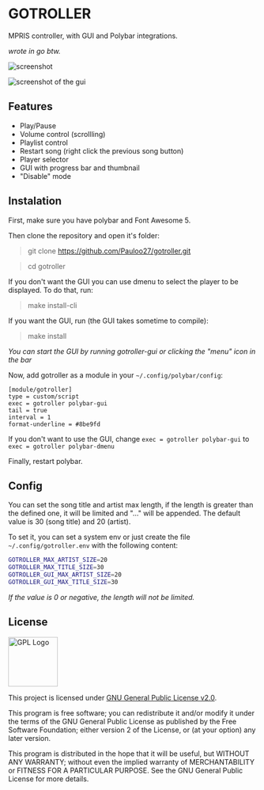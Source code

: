 # GOTROLLER

MPRIS controller, with GUI and Polybar integrations.

_wrote in go btw._

![screenshot](https://i.imgur.com/YJ0pMbG.png)

![screenshot of the gui](https://i.imgur.com/HrEGG2E.png)

## Features

- Play/Pause
- Volume control (scrollling)
- Playlist control
- Restart song (right click the previous song button)
- Player selector
- GUI with progress bar and thumbnail
- "Disable" mode

## Instalation

First, make sure you have polybar and Font Awesome 5.

Then clone the repository and open it's folder:

> git clone https://github.com/Pauloo27/gotroller.git

> cd gotroller

If you don't want the GUI you can use dmenu to select the player to be 
displayed. To do that, run:
> make install-cli

If you want the GUI, run (the GUI takes sometime to compile):
> make install

_You can start the GUI by running gotroller-gui or clicking the "menu" icon
in the bar_

Now, add gotroller as a module in your `~/.config/polybar/config`:
```
[module/gotroller]
type = custom/script
exec = gotroller polybar-gui
tail = true
interval = 1
format-underline = #8be9fd
```

If you don't want to use the GUI, change `exec = gotroller polybar-gui` to 
`exec = gotroller polybar-dmenu`

Finally, restart polybar.

## Config

You can set the song title and artist max length, if the length is greater than
the defined one, it will be limited and "..." will be appended. The default
value is 30 (song title) and 20 (artist).

To set it, you can set a system env or just create the file
`~/.config/gotroller.env` with the following content:
```bash
GOTROLLER_MAX_ARTIST_SIZE=20
GOTROLLER_MAX_TITLE_SIZE=30
GOTROLLER_GUI_MAX_ARTIST_SIZE=20
GOTROLLER_GUI_MAX_TITLE_SIZE=30
```

_If the value is 0 or negative, the length will not be limited._


## License

<img src="https://i.imgur.com/AuQQfiB.png" alt="GPL Logo" height="100px" />

This project is licensed under [GNU General Public License v2.0](./LICENSE).

This program is free software; you can redistribute it and/or modify 
it under the terms of the GNU General Public License as published by 
the Free Software Foundation; either version 2 of the License, or
(at your option) any later version.

This program is distributed in the hope that it will be useful,
but WITHOUT ANY WARRANTY; without even the implied warranty of
MERCHANTABILITY or FITNESS FOR A PARTICULAR PURPOSE. See the
GNU General Public License for more details.

